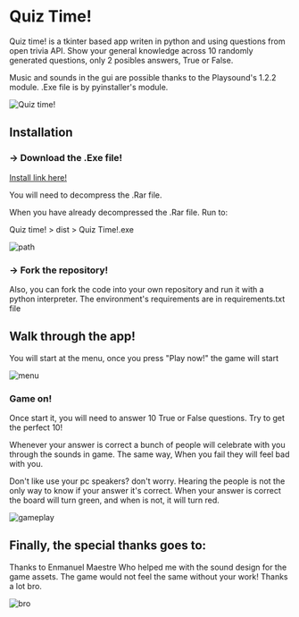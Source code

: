 # Quiz Time! #
Quiz time! is a tkinter based app writen in python
and using questions from open trivia API. Show your
general knowledge across 10 randomly generated questions,
only 2 posibles answers, True or False.

Music and sounds in the gui are possible 
thanks to the Playsound's 1.2.2 module. 
.Exe file is by pyinstaller's module.

![Quiz time!](https://drive.google.com/uc?export=view&id=1UORTBITwrZZ1uOTdy8x1vFMRSYOMWfrj)

## Installation ##

### -> Download the .Exe file!

[Install link here!](https://drive.google.com/file/d/12YINSZATYlMRraQCCyPU7xoKnhxMpV-x/view?usp=sharing)

You will need to decompress the .Rar file.

When you have already decompressed the .Rar file. Run to:

Quiz time! > dist > Quiz Time!.exe

![path](https://drive.google.com/uc?export=view&id=1a0RtU7zoRjf_kaQ1BumxaukNTF9c5rVL)

### -> Fork the repository! ###
Also, you can fork the code into your own repository and
run it with a python interpreter. 
The environment's requirements are in requirements.txt
file

## Walk through the app! ##

You will start at the menu, once you press "Play now!"
the game will start

![menu](https://drive.google.com/uc?export=view&id=1SOfnPjfdp16M-xLlsZADoIRcDW5ubMxO)

### Game on! ###
Once start it, you will need to answer 10 True or False
questions. Try to get the perfect 10!

Whenever your answer is correct a bunch of people will
celebrate with you through the sounds in game. The same 
way, When you fail they will feel bad with you.

Don't like use your pc speakers? don't worry. Hearing
the people is not the only way to know if your answer it's
correct. When your answer is correct the board will turn
green, and when is not, it will turn red.

![gameplay](https://drive.google.com/uc?export=view&id=1mLbktr-748EGukIPOv2pxjKbBP5C5K12)

## Finally, the special thanks goes to: ##

Thanks to Enmanuel Maestre Who helped me with the sound
design for the game assets. The game would not feel the same
without your work! Thanks a lot bro. 

![bro](https://drive.google.com/uc?export=view&id=12L61i9Iml-HPa8o7AOzgPNuImR3cGd3U)